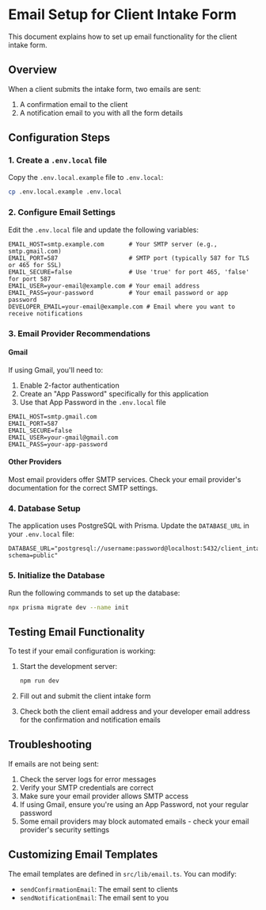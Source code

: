 # Email Setup for Client Intake Form

This document explains how to set up email functionality for the client intake form.

## Overview

When a client submits the intake form, two emails are sent:

1. A confirmation email to the client
2. A notification email to you with all the form details

## Configuration Steps

### 1. Create a `.env.local` file

Copy the `.env.local.example` file to `.env.local`:

```bash
cp .env.local.example .env.local
```

### 2. Configure Email Settings

Edit the `.env.local` file and update the following variables:

```
EMAIL_HOST=smtp.example.com       # Your SMTP server (e.g., smtp.gmail.com)
EMAIL_PORT=587                    # SMTP port (typically 587 for TLS or 465 for SSL)
EMAIL_SECURE=false                # Use 'true' for port 465, 'false' for port 587
EMAIL_USER=your-email@example.com # Your email address
EMAIL_PASS=your-password          # Your email password or app password
DEVELOPER_EMAIL=your-email@example.com # Email where you want to receive notifications
```

### 3. Email Provider Recommendations

#### Gmail

If using Gmail, you'll need to:

1. Enable 2-factor authentication
2. Create an "App Password" specifically for this application
3. Use that App Password in the `.env.local` file

```
EMAIL_HOST=smtp.gmail.com
EMAIL_PORT=587
EMAIL_SECURE=false
EMAIL_USER=your-gmail@gmail.com
EMAIL_PASS=your-app-password
```

#### Other Providers

Most email providers offer SMTP services. Check your email provider's documentation for the correct SMTP settings.

### 4. Database Setup

The application uses PostgreSQL with Prisma. Update the `DATABASE_URL` in your `.env.local` file:

```
DATABASE_URL="postgresql://username:password@localhost:5432/client_intake?schema=public"
```

### 5. Initialize the Database

Run the following commands to set up the database:

```bash
npx prisma migrate dev --name init
```

## Testing Email Functionality

To test if your email configuration is working:

1. Start the development server:

   ```bash
   npm run dev
   ```

2. Fill out and submit the client intake form

3. Check both the client email address and your developer email address for the confirmation and notification emails

## Troubleshooting

If emails are not being sent:

1. Check the server logs for error messages
2. Verify your SMTP credentials are correct
3. Make sure your email provider allows SMTP access
4. If using Gmail, ensure you're using an App Password, not your regular password
5. Some email providers may block automated emails - check your email provider's security settings

## Customizing Email Templates

The email templates are defined in `src/lib/email.ts`. You can modify:

- `sendConfirmationEmail`: The email sent to clients
- `sendNotificationEmail`: The email sent to you
